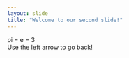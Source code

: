 ```yaml
---
layout: slide
title: "Welcome to our second slide!"
---
```

pi = e = 3  
Use the left arrow to go back!
